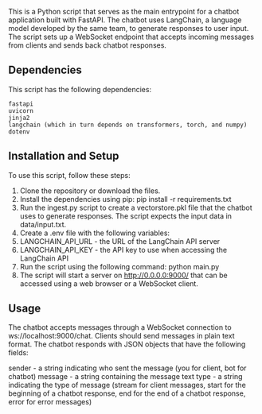 This is a Python script that serves as the main entrypoint for a chatbot application built with FastAPI. The chatbot uses LangChain, a language model developed by the same team, to generate responses to user input. The script sets up a WebSocket endpoint that accepts incoming messages from clients and sends back chatbot responses.

## Dependencies
This script has the following dependencies:

```
fastapi
uvicorn
jinja2
langchain (which in turn depends on transformers, torch, and numpy)
dotenv
```

## Installation and Setup
To use this script, follow these steps:

1. Clone the repository or download the files.
2. Install the dependencies using pip: pip install -r requirements.txt
3. Run the ingest.py script to create a vectorstore.pkl file that the chatbot uses to generate responses. The script expects the input data in data/input.txt.
4. Create a .env file with the following variables:
5. LANGCHAIN_API_URL - the URL of the LangChain API server
6. LANGCHAIN_API_KEY - the API key to use when accessing the LangChain API
7. Run the script using the following command: python main.py
8. The script will start a server on http://0.0.0.0:9000/ that can be accessed using a web browser or a WebSocket client.

## Usage
The chatbot accepts messages through a WebSocket connection to ws://localhost:9000/chat. Clients should send messages in plain text format. The chatbot responds with JSON objects that have the following fields:

sender - a string indicating who sent the message (you for client, bot for chatbot)
message - a string containing the message text
type - a string indicating the type of message (stream for client messages, start for the beginning of a chatbot response, end for the end of a chatbot response, error for error messages)
